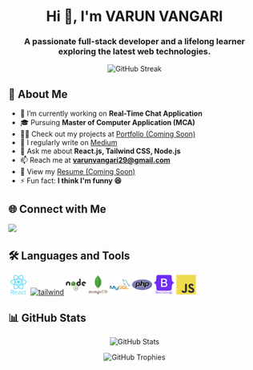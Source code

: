 <h1 align="center">Hi 👋, I'm VARUN VANGARI</h1>
<h3 align="center">A passionate full-stack developer and a lifelong learner exploring the latest web technologies.</h3>

<p align="center">
  <img src="https://github-readme-streak-stats.herokuapp.com/?user=VarunVangari&theme=radical" alt="GitHub Streak" />
</p>

## 🚀 About Me
- 🔭 I’m currently working on **Real-Time Chat Application**
- 🎓 Pursuing **Master of Computer Application (MCA)**
- 👨‍💻 Check out my projects at [Portfolio (Coming Soon)](#)
- 📝 I regularly write on [Medium](#)
- 💬 Ask me about **React.js, Tailwind CSS, Node.js**
- 📫 Reach me at **varunvangari29@gmail.com**
- 📄 View my [Resume (Coming Soon)](#)
- ⚡ Fun fact: **I think I'm funny 😆**

## 🌐 Connect with Me
<p align="left">
  <a href="https://linkedin.com/in/varunvangari" target="_blank"><img src="https://img.shields.io/badge/LinkedIn-VarunVangari-blue?style=for-the-badge&logo=linkedin"></a>
</p>

## 🛠️ Languages and Tools
<p align="left">
  <a href="https://reactjs.org/" target="_blank" rel="noreferrer"> <img src="https://raw.githubusercontent.com/devicons/devicon/master/icons/react/react-original-wordmark.svg" alt="react" width="40" height="40"/></a>
  <a href="https://tailwindcss.com/" target="_blank" rel="noreferrer"> <img src="https://www.vectorlogo.zone/logos/tailwindcss/tailwindcss-icon.svg" alt="tailwind" width="40" height="40"/></a>
  <a href="https://nodejs.org" target="_blank" rel="noreferrer"> <img src="https://raw.githubusercontent.com/devicons/devicon/master/icons/nodejs/nodejs-original-wordmark.svg" alt="nodejs" width="40" height="40"/></a>
  <a href="https://www.mongodb.com/" target="_blank" rel="noreferrer"> <img src="https://raw.githubusercontent.com/devicons/devicon/master/icons/mongodb/mongodb-original-wordmark.svg" alt="mongodb" width="40" height="40"/></a>
  <a href="https://www.mysql.com/" target="_blank" rel="noreferrer"> <img src="https://raw.githubusercontent.com/devicons/devicon/master/icons/mysql/mysql-original-wordmark.svg" alt="mysql" width="40" height="40"/></a>
  <a href="https://www.php.net" target="_blank" rel="noreferrer"> <img src="https://raw.githubusercontent.com/devicons/devicon/master/icons/php/php-original.svg" alt="php" width="40" height="40"/></a>
  <a href="https://getbootstrap.com" target="_blank" rel="noreferrer"> <img src="https://raw.githubusercontent.com/devicons/devicon/master/icons/bootstrap/bootstrap-plain-wordmark.svg" alt="bootstrap" width="40" height="40"/></a>
  <a href="https://developer.mozilla.org/en-US/docs/Web/JavaScript" target="_blank" rel="noreferrer"> <img src="https://raw.githubusercontent.com/devicons/devicon/master/icons/javascript/javascript-original.svg" alt="javascript" width="40" height="40"/></a>
</p>

## 📊 GitHub Stats
<p align="center">
  <img src="https://github-readme-stats.vercel.app/api?username=VarunVangari&show_icons=true&theme=radical" alt="GitHub Stats"/>
</p>

<p align="center">
  <img src="https://github-profile-trophy.vercel.app/?username=VarunVangari&theme=darkhub" alt="GitHub Trophies"/>
</p>
